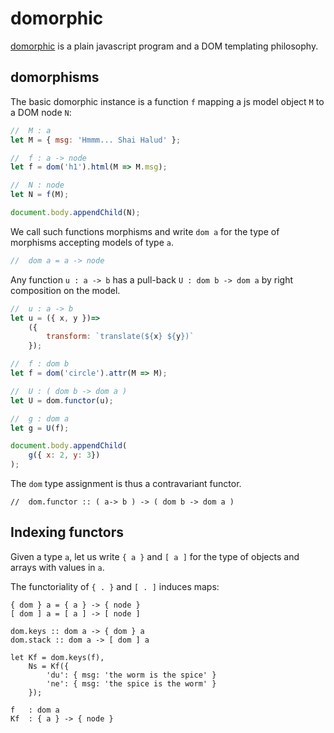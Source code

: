 # domorphic

[domorphic](http://mathchat.fr:8090/ex/index.html)
is a plain javascript program and 
a DOM templating philosophy.

## domorphisms 

The basic domorphic instance is a function `f` 
mapping a js model object `M`
to a DOM node `N`:

```javascript
//  M : a
let M = { msg: 'Hmmm... Shai Halud' };

//  f : a -> node
let f = dom('h1').html(M => M.msg);

//  N : node
let N = f(M);

document.body.appendChild(N);
```

We call such functions morphisms and write
`dom a` for the type of morphisms 
accepting models of type `a`.
 
```javascript
//  dom a = a -> node
```

Any function `u : a -> b` 
has a pull-back `U : dom b -> dom a` 
by right composition on the model.

```javascript
//  u : a -> b
let u = ({ x, y })=> 
    ({
        transform: `translate(${x} ${y})` 
    });

//  f : dom b
let f = dom('circle').attr(M => M);

//  U : ( dom b -> dom a )
let U = dom.functor(u);

//  g : dom a
let g = U(f);

document.body.appendChild(
    g({ x: 2, y: 3})
);
```

The `dom` type assignment is thus a contravariant functor.

```
//  dom.functor :: ( a-> b ) -> ( dom b -> dom a )
```
## Indexing functors

Given a type `a`, 
let us write `{ a }` and `[ a ]` 
for the type of objects and arrays with values in `a`.

The functoriality of `{ . }` and `[ . ]` induces maps:

```
{ dom } a = { a } -> { node }
[ dom ] a = [ a ] -> [ node ]

dom.keys :: dom a -> { dom } a 
dom.stack :: dom a -> [ dom ] a 
```

``` 
let Kf = dom.keys(f),
    Ns = Kf({
        'du': { msg: 'the worm is the spice' }
        'ne': { msg: 'the spice is the worm' }
    });

f   : dom a 
Kf  : { a } -> { node }
```
